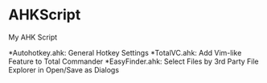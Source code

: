 AHKScript
=========

My AHK Script

*Autohotkey.ahk: General Hotkey Settings
*TotalVC.ahk: Add Vim-like Feature to Total Commander
*EasyFinder.ahk: Select Files by 3rd Party File Explorer in Open/Save as Dialogs
